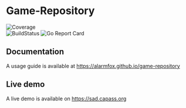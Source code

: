 # Game-Repository  
![Coverage](https://img.shields.io/badge/Coverage-46.9%25-yellow)
<br>
![BuildStatus](https://github.com/alarmfox/game-repository/actions/workflows/go.yml/badge.svg) ![Go Report Card](https://goreportcard.com/badge/github.com/alarmfox/game-repository)
<br>

## Documentation
A usage guide is available at https://alarmfox.github.io/game-repository
## Live demo
A live demo is available on https://sad.capass.org
